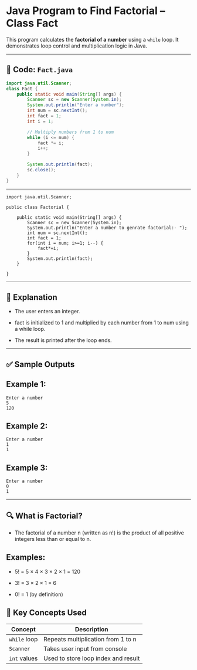 # Java Program to Find Factorial – Class Fact

This program calculates the **factorial of a number** using a `while` loop. It demonstrates loop control and multiplication logic in Java.

---

## 🧾 Code: `Fact.java`

```java
import java.util.Scanner;
class Fact {
    public static void main(String[] args) {
        Scanner sc = new Scanner(System.in);
        System.out.println("Enter a number");
        int num = sc.nextInt();
        int fact = 1;
        int i = 1;

        // Multiply numbers from 1 to num
        while (i <= num) {
            fact *= i;
            i++;
        }

        System.out.println(fact);
        sc.close();
    }
}
```
---
```
import java.util.Scanner;

public class Factorial {

	public static void main(String[] args) {
		Scanner sc = new Scanner(System.in);
		System.out.println("Enter a number to genrate factorial:- ");
		int num = sc.nextInt();
		int fact = 1;
		for(int i = num; i>=1; i--) {
			fact*=i;
		}
		System.out.println(fact);
	}

}
```
---
## 📌 Explanation
- The user enters an integer.

- fact is initialized to 1 and multiplied by each number from 1 to num using a while loop.

- The result is printed after the loop ends.

---
## ✅ Sample Outputs
## Example 1:
```
Enter a number
5
120
```
## Example 2:
```
Enter a number
1
1
```
## Example 3:
```
Enter a number
0
1
```
---
## 🔍 What is Factorial?
- The factorial of a number n (written as n!) is the product of all positive integers less than or equal to n.

## Examples:

- 5! = 5 × 4 × 3 × 2 × 1 = 120

- 3! = 3 × 2 × 1 = 6

- 0! = 1 (by definition)

## 🧠 Key Concepts Used
| Concept      | Description                         |
| ------------ | ----------------------------------- |
| `while` loop | Repeats multiplication from 1 to n  |
| `Scanner`    | Takes user input from console       |
| `int` values | Used to store loop index and result |
